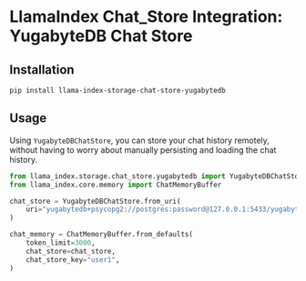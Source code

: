 # LlamaIndex Chat_Store Integration: YugabyteDB Chat Store

## Installation

`pip install llama-index-storage-chat-store-yugabytedb`

## Usage

Using `YugabyteDBChatStore`, you can store your chat history remotely, without having to worry about manually persisting and loading the chat history.

```python
from llama_index.storage.chat_store.yugabytedb import YugabyteDBChatStore
from llama_index.core.memory import ChatMemoryBuffer

chat_store = YugabyteDBChatStore.from_uri(
    uri="yugabytedb+psycopg2://postgres:password@127.0.0.1:5433/yugabyte?load_balance=true",
)

chat_memory = ChatMemoryBuffer.from_defaults(
    token_limit=3000,
    chat_store=chat_store,
    chat_store_key="user1",
)
```
